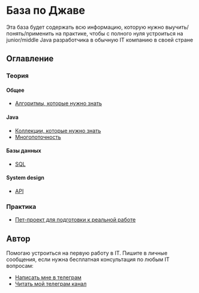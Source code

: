 # База по Джаве

Эта база будет содержать всю информацию, которую нужно выучить/понять/применить на практике, чтобы с полного нуля устроиться на junior/middle Java разработчика в обычную IT компанию в своей стране

## Оглавление

### Теория

#### Общее

- [Алгоритмы, которые нужно знать](./Теория/Алгоритмы.md)

#### Java

- [Коллекции, которые нужно знать](./Теория/Коллекции/Коллекции.md)
- [Многопоточность](./Теория/Многопоточность/Многопоточность.md)

#### Базы данных

- [SQL](./Теория/SQL/SQL.md)

#### System design

- [API](./Теория/System%20design/API.md)

### Практика

- [Пет-проект для подготовки к реальной работе](https://github.com/coderroleggg/java-base/blob/main/%D0%9F%D0%B5%D1%82%20%D0%BF%D1%80%D0%BE%D0%B5%D0%BA%D1%82%D1%8B/Todolist.md)

## Автор

Помогаю устроиться на первую работу в IT. Пишите в личные сообщения, если нужна бесплатная консультация по любым IT вопросам:

- [Написать мне в телеграм](https://t.me/stepoleggg)
- [Читать мой телеграм канал](https://t.me/javaoleggg)